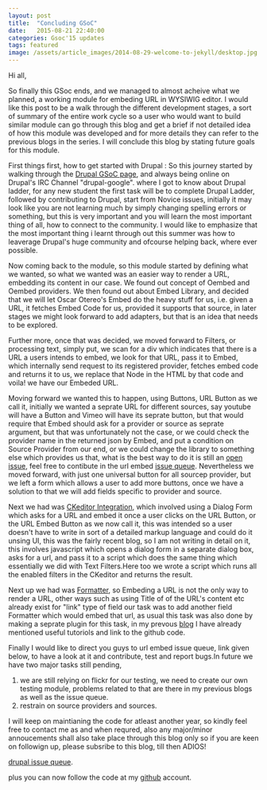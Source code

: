 ```yaml
---
layout: post
title:  "Concluding GSoC"
date:   2015-08-21 22:40:00
categories: Gsoc'15 updates
tags: featured
image: /assets/article_images/2014-08-29-welcome-to-jekyll/desktop.jpg
---
```


Hi all,

   So finally this GSoc ends, and we managed to almost acheive what we planned, a working module for embeding URL in WYSIWIG editor. I would like this post to be a walk through the different development stages, a sort of summary of the entire work cycle so a user who would want to build similar module can go through this blog and get a brief if not detailed idea of how this module was developed and for more details they can refer to the previous blogs in the series. I will conclude this blog by stating future goals for this module.

   First things first, how to get started with Drupal :
   So this journey started by walking through the [Drupal GSoC page](https://groups.drupal.org/google-summer-code), and always being online on Drupal's IRC Channel "drupal-google". where I got to know about Drupal ladder, for any new student the first task will be to complete Drupal Ladder, followed by contributing to Drupal, start from Novice issues, initially it may look like you are not learning much by simply changing spelling errors or something, but this is very important and you will learn the most important thing of all, how to connect to the community. I would like to emphasize that the most important thing i learnt through out this summer was how to  leaverage Drupal's huge community and ofcourse  helping back, where ever possible.

   Now coming back to the module, so this module started by defining what we wanted, so what we wanted was an easier way to render a URL, embedding its content in our case. We found out concept of Oembed and Oembed providers. We then found out about Embed Library, and decided that we will let Oscar Otereo's Embed do the heavy stuff for us, i.e. given a URL, it fetches Embed Code for us, provided it supports that source, in later stages we might look forward to add adapters, but that is an idea that needs to be explored. 

  Further more, once that was decided, we moved forward to Filters, or processing text, simply put, we scan for a div which indicates that there is  a URL a users intends to embed, we look for that URL, pass it to Embed, which internally send request to its registered provider, fetches embed code and returns it to us, we replace that Node in the HTML by that code and voila! we have our Embeded URL.
  
  Moving forward we wanted this to happen, using Buttons, URL Button as we call it, initially we wanted a seprate URL for different sources, say youtube will have a Button and Vimeo will have its seprate button, but that would require that Embed should ask for a provider or source as seprate argument, but that was unfortunately not the case, or we could check the provider name in the returned json by Embed, and put a condition on Source Provider from our end, or we could change the library to something else which provides us that, what is the best way to do it is still an [open issue](https://www.drupal.org/node/2529318), feel free to contibute in the url embed [issue queue](https://www.drupal.org/project/issues/url_embed). Nevertheless we moved forward, with just one universal button for all sourcep provider, but we left a form which allows a user to add more buttons, once we have a solution to that we will add fields specific to provider and source.

  Next we had was [CKeditor Integration](http://prateekmehta.github.io/gsoc'15/updates/2015/08/07/Ckeditor-Integration.html), which involved using a Dialog Form which asks for a URL and embed it once a user clicks on the URL Button, or the URL Embed Button as we now call it, this was intended so a user doesn't have to write in sort of a detailed markup language and could do it unsing UI, this was the fairly recent blog, so I am not writing in detail on it, this involves javascript which opens a dialog form in a separate dialog box, asks for a url, and pass it to a script which does the same thing which essentially we did with Text Filters.Here too we wrote a script which runs all the enabled filters in the CKeditor and returns the result.

  Next up we had was [Formatter](http://prateekmehta.github.io/gsoc'15/updates/2015/08/07/Ckeditor-Integration.html), so Embeding a URL is not the only way to render a URL, other ways such as using Title of of the URL's content etc already exist for "link" type of field our task was to add another field Formatter which would embed that url, as usual this task was also done by making a seprate plugin for this task, in my prevous [blog](http://prateekmehta.github.io/gsoc'15/updates/2015/08/07/Ckeditor-Integration.html) I have already mentioned useful tutoriols and link to the github code.

  Finally I would like to direct you guys to url embed issue queue, link given below, to have a look at it and contribute, test and report bugs.In future we have two major tasks still pending, 
  1) we are still relying on  flickr for our testing, we need to create our own testing module, problems related to that are there in my previous blogs as well as the issue queue.
  2) restrain on source providers and sources.

  I will keep on maintianing the code for atleast another year, so kindly feel free to contact me as and when requred, also any major/minor annoucements shall also take place through this blog only so if you are keen on followign up, please subsribe to this blog, till then ADIOS!



[drupal issue queue](https://www.drupal.org/project/issues/url_embed "issue-queue").

plus you can now follow the code at my [github](https://github.com/prateekmehta/url_embed) account.

[url-embed-issues]: [url-embed-gh]:


[jekyll]:      http://jekyllrb.com
[jekyll-gh]:   https://github.com/jekyll/jekyll
[jekyll-help]: https://github.com/jekyll/jekyll-help
